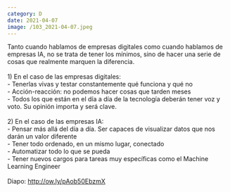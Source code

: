 ```yaml
--- 
category: D 
date: 2021-04-07 
image: /103_2021-04-07.jpeg 
--- 
```


Tanto cuando hablamos de empresas digitales como cuando hablamos de empresas IA, no se trata de tener los mínimos, sino de hacer una serie de cosas que realmente marquen la diferencia. <br><br>1) En el caso de las empresas digitales: <br>   - Tenerlas vivas y testar constantemente qué funciona y qué no<br>   - Acción-reacción: no podemos hacer cosas que tarden meses<br>   - Todos los que están en el día a día de la tecnología deberán tener voz y voto. Su opinión importa y será clave.<br><br>2) En el caso de las empresas IA:<br>   - Pensar más allá del día a día. Ser capaces de visualizar datos que nos darán un valor diferente<br>   - Tener todo ordenado, en un mismo lugar, conectado<br>   - Automatizar todo lo que se pueda<br>   - Tener nuevos cargos para tareas muy específicas como el Machine Learning Engineer<br><br>Diapo: http://ow.ly/pAob50EbzmX